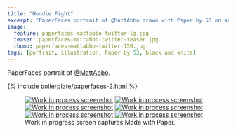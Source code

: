 ```yaml
---
title: "Hoodie Fight"
excerpt: "PaperFaces portrait of @MattAbbo drawn with Paper by 53 on an iPad."
image: 
  feature: paperfaces-mattabbo-twitter-lg.jpg
  teaser: paperfaces-mattabbo-twitter-teaser.jpg
  thumb: paperfaces-mattabbo-twitter-150.jpg
tags: [portrait, illustration, Paper by 53, black and white]
---
```


PaperFaces portrait of [@MattAbbo](http://twitter.com/mattabbo).

{% include boilerplate/paperfaces-2.html %}

<figure class="third">
  <a href="{{ site.url }}/images/paperfaces-mattabbo-process-1-lg.jpg"><img src="{{ site.url }}/images/paperfaces-mattabbo-process-1-600.jpg" alt="Work in process screenshot"></a>
  <a href="{{ site.url }}/images/paperfaces-mattabbo-process-2-lg.jpg"><img src="{{ site.url }}/images/paperfaces-mattabbo-process-2-600.jpg" alt="Work in process screenshot"></a>
  <a href="{{ site.url }}/images/paperfaces-mattabbo-process-3-lg.jpg"><img src="{{ site.url }}/images/paperfaces-mattabbo-process-3-600.jpg" alt="Work in process screenshot"></a>
  <a href="{{ site.url }}/images/paperfaces-mattabbo-process-4-lg.jpg"><img src="{{ site.url }}/images/paperfaces-mattabbo-process-4-600.jpg" alt="Work in process screenshot"></a>
  <a href="{{ site.url }}/images/paperfaces-mattabbo-process-5-lg.jpg"><img src="{{ site.url }}/images/paperfaces-mattabbo-process-5-600.jpg" alt="Work in process screenshot"></a>
  <a href="{{ site.url }}/images/paperfaces-mattabbo-process-6-lg.jpg"><img src="{{ site.url }}/images/paperfaces-mattabbo-process-6-600.jpg" alt="Work in process screenshot"></a>
  <figcaption>Work in progress screen captures Made with Paper.</figcaption>
</figure>